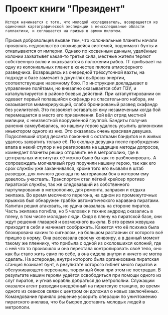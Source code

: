 # Проект книги "Президент"

    Исторя начинается с того, что молодой исследователь, возвращается из одиночной картографической экспедиции в неисследованые области галлактики, и соглашается на призыв в армию пилотом.
Призыв добровольцев вызван тем, что колониальные планеты начали проявлять недовольство сложившейся системой, поднимают бунты и откалываются от империи. Однако по косвенным данным, удалённые колонии захватывет какая-то третья сила, местные жители теряют собственную волю и оказываются в положении рабов.
ГГ прибывает на одну из колониальных планет в качестве пилота атмосферного разведчика. Возвращаясь из очередной трёхсуточной вахты, на подходе к базе замечает в джунглях выбросы энергии, соответствующие наземному бою. По инструкции докладывает в управление полётами, но внезапно оказывается сбит ПЗУ, и катапультируется в районе боевых действий. При катапултировании он одевает первый попавшийся скафандр из спасательного набора, им оказывается мимикрирующий, слабо бронированый развед скафандр без усилителей. Это позволяет оставаться ему незамеченым когда бой перемещается в место его приземления.
Бой вёл отряд местной милиции, с неизвестной вооружённой группой. Бандиты получив ранения самоубивались, но нашему герою удалось усыпить шпионским иньектором одного из них. Это оказалась очень красивая девушка. Подоспевший отряд десанта покончил с остатками бандитов и в живых удалось захватить только её.
По скольку девушка после пробуждения впала в некий ступор и не реагировала на щадящие методы допросов, комендант планеты решир отправить её в метрополию, где в центральных институтах её можно было бы как то разблокировать. А сопровождать молчаливый груз поручили нашему герою, так как его срок службы уже заканчивался, кроме того его вызвали в штаб разведки, для личного доклада по материалам боя в котором ему довелось участвать.
Транспортом стал лёгкий крейсер противо пиратской службы, так же следовавший из собственного партулирования в метрополию, для ремонта, заправки и отдыха экипажа. Во время месячного перегона, на одном из промежуточных прыжков был обнаружен грабёж автоматического каравана пиратами. Капитан решил атаковать, но удача оказалась на стороне пиратов. Часть экипажа погибла, но 5 человек и техник андроид оказались в плену, в том числе молодые люди.
Сидя в плену на пиратской базе, они ждут решения главарей и возможного выкупа. В это время жевушка приходит в себя и начинает соображать. Кажется что её психика была блокирована каким то сигналом, на большом растаянии от которого всё пришло в норму. Она рассказала своему конвоиру, а в данный момент такому же пленнику, что прибыла с одной из околовшихся колоний, где с ней что то произошло и она перестала контролировать своё тело, оно как бы стало жить само по себе, а она сидела внутри и ничего не могла сделать.
На астероиде, внутри которого была организована пиратская станция возикает бунт, в результате которого гибнет много пиратов и обслуживающего персонала, тюремный блок при этом не пострадал. В результате нашим героям удаётся освободиться при помощи одного из слуг пиратов, и угнав корабль добраться до метрополии.
Служащим оказался агент разведки внедрённый на пиратскую станцию, во время одного из сеансов связи с центром он доложил о новых заключённых. Командование приняло решение ускорить операции по уничтожению пиратского анклава, что бы бысрее доставить молодых людей в метрополи.
